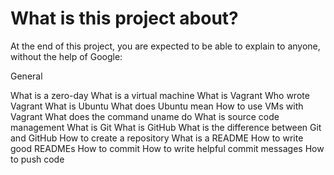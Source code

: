 # What is this project about?

At the end of this project, you are expected to be able to explain to anyone, without the help of Google:

General

What is a zero-day
What is a virtual machine
What is Vagrant
Who wrote Vagrant
What is Ubuntu
What does Ubuntu mean
How to use VMs with Vagrant
What does the command uname do
What is source code management
What is Git
What is GitHub
What is the difference between Git and GitHub
How to create a repository
What is a README
How to write good READMEs
How to commit
How to write helpful commit messages
How to push code